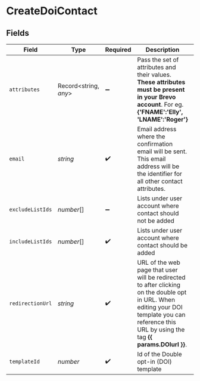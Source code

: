 # CreateDoiContact


## Fields

| Field                                                                                                                                                                                             | Type                                                                                                                                                                                              | Required                                                                                                                                                                                          | Description                                                                                                                                                                                       | Example                                                                                                                                                                                           |
| ------------------------------------------------------------------------------------------------------------------------------------------------------------------------------------------------- | ------------------------------------------------------------------------------------------------------------------------------------------------------------------------------------------------- | ------------------------------------------------------------------------------------------------------------------------------------------------------------------------------------------------- | ------------------------------------------------------------------------------------------------------------------------------------------------------------------------------------------------- | ------------------------------------------------------------------------------------------------------------------------------------------------------------------------------------------------- |
| `attributes`                                                                                                                                                                                      | Record<string, *any*>                                                                                                                                                                             | :heavy_minus_sign:                                                                                                                                                                                | Pass the set of attributes and their values. **These attributes must be present in your Brevo account**. For eg. **{'FNAME':'Elly', 'LNAME':'Roger'}**<br/>                                       | {<br/>"FNAME": "Elly",<br/>"LNAME": "Roger"<br/>}                                                                                                                                                 |
| `email`                                                                                                                                                                                           | *string*                                                                                                                                                                                          | :heavy_check_mark:                                                                                                                                                                                | Email address where the confirmation email will be sent. This email address will be the identifier for all other contact attributes.                                                              | elly@example.com                                                                                                                                                                                  |
| `excludeListIds`                                                                                                                                                                                  | *number*[]                                                                                                                                                                                        | :heavy_minus_sign:                                                                                                                                                                                | Lists under user account where contact should not be added                                                                                                                                        |                                                                                                                                                                                                   |
| `includeListIds`                                                                                                                                                                                  | *number*[]                                                                                                                                                                                        | :heavy_check_mark:                                                                                                                                                                                | Lists under user account where contact should be added                                                                                                                                            |                                                                                                                                                                                                   |
| `redirectionUrl`                                                                                                                                                                                  | *string*                                                                                                                                                                                          | :heavy_check_mark:                                                                                                                                                                                | URL of the web page that user will be redirected to after clicking on the double opt in URL. When editing your DOI template you can reference this URL by using the tag **{{ params.DOIurl }}**.<br/> | http://requestb.in/173lyyx1                                                                                                                                                                       |
| `templateId`                                                                                                                                                                                      | *number*                                                                                                                                                                                          | :heavy_check_mark:                                                                                                                                                                                | Id of the Double opt-in (DOI) template                                                                                                                                                            | 2                                                                                                                                                                                                 |